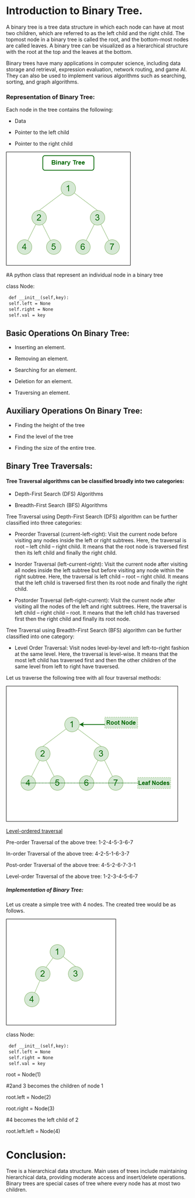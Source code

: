 # Introduction to Binary Tree.

A binary tree is a tree data structure in which each node can have at most two children, which are referred to as the left child and the right child. 
The topmost node in a binary tree is called the root, and the bottom-most nodes are called leaves. A binary tree can be visualized as a hierarchical structure with the root at the top and the leaves at the bottom.

Binary trees have many applications in computer science, including data storage and retrieval, expression evaluation, network routing, and game AI. They can also be used to implement various algorithms such as searching, sorting, and graph algorithms.

### Representation of Binary Tree:
Each node in the tree contains the following:

* Data

* Pointer to the left child

* Pointer to the right child

![Alt text](image-5.png)

#A python class that represent an individual node in a binary tree

class Node:

     def __init__(self,key):
     self.left = None
     self.right = None
     self.val = key

## Basic Operations On Binary Tree:

* Inserting an element.

* Removing an element.

* Searching for an element.

* Deletion for an element.

* Traversing an element.

## Auxiliary Operations On Binary Tree:

* Finding the height of the tree

* Find the level of the tree

* Finding the size of the entire tree.

## Binary Tree Traversals:

#### Tree Traversal algorithms can be classified broadly into two categories:

* Depth-First Search (DFS) Algorithms

* Breadth-First Search (BFS) Algorithms

Tree Traversal using Depth-First Search (DFS) algorithm can be further classified into three categories:

* Preorder Traversal (current-left-right): Visit the current node before visiting any nodes inside the left or right subtrees. Here, the traversal is root – left child – right child. It means that the root node is traversed first then its left child and finally the right child.

* Inorder Traversal (left-current-right): Visit the current node after visiting all nodes inside the left subtree but before visiting any node within the right subtree. Here, the traversal is left child – root – right child.  It means that the left child is traversed first then its root node and finally the right child.

* Postorder Traversal (left-right-current): Visit the current node after visiting all the nodes of the left and right subtrees.  Here, the traversal is left child – right child – root.  It means that the left child has traversed first then the right child and finally its root node.

Tree Traversal using Breadth-First Search (BFS) algorithm can be further classified into one category:

* Level Order Traversal:  Visit nodes level-by-level and left-to-right fashion at the same level. Here, the traversal is level-wise. It means that the most left child has traversed first and then the other children of the same level from left to right have traversed. 

Let us traverse the following tree with all four traversal methods:


![Alt text](image-6.png)

[Level-ordered traversal](level-order-traversal.py)

Pre-order Traversal of the above tree: 1-2-4-5-3-6-7

In-order Traversal of the above tree: 4-2-5-1-6-3-7

Post-order Traversal of the above tree: 4-5-2-6-7-3-1

Level-order Traversal of the above tree: 1-2-3-4-5-6-7



##### Implementation of Binary Tree:

Let us create a simple tree with 4 nodes. The created tree would be as follows. 

![Alt text](image-7.png)

class Node:

     def __init__(self,key):
     self.left = None
     self.right = None
     self.val = key

root = Node(1)

#2and 3 becomes the children of node 1

root.left = Node(2)

root.right = Node(3)

#4 becomes the left child of 2

root.left.left = Node(4)


# Conclusion:
Tree is a hierarchical data structure. Main uses of trees include maintaining hierarchical data, providing moderate access and insert/delete operations. Binary trees are special cases of tree where every node has at most two children.



